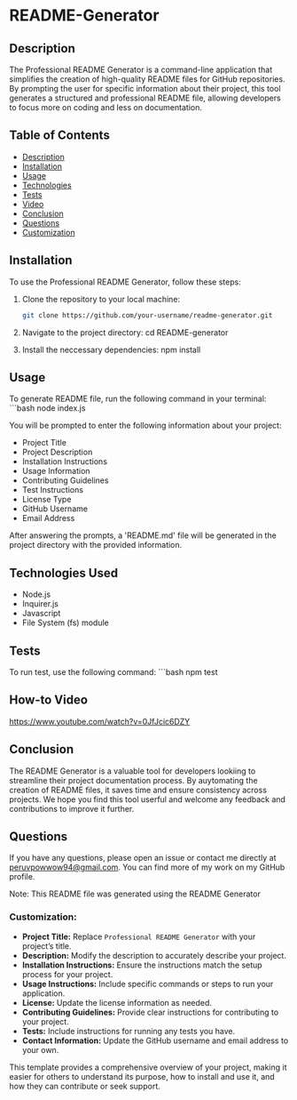 # README-Generator

## Description
The Professional README Generator is a command-line application that simplifies the creation of high-quality README files for GitHub repositories. By prompting the user for specific information about their project, this tool generates a structured and professional README file, allowing developers to focus more on coding and less on documentation.

## Table of Contents
- [Description](#description)
- [Installation](#installation)
- [Usage](#usage)
- [Technologies](#technologies-used)
- [Tests](#tests)
- [Video](#how-to-video)
- [Conclusion](#conclusion)
- [Questions](#questions)
- [Customization](#customization)


## Installation
To use the Professional README Generator, follow these steps:

1. Clone the repository to your local machine:
   ```bash
   git clone https://github.com/your-username/readme-generator.git

2. Navigate to the project directory:
    cd README-generator

3. Install the neccessary dependencies:
    npm install

## Usage
To generate README file, run the following command in your terminal:
    ```bash
    node index.js

You will be prompted to enter the following information about your project:
- Project Title
- Project Description
- Installation Instructions
- Usage Information
- Contributing Guidelines
- Test Instructions
- License Type
- GitHub Username
- Email Address

After answering the prompts, a 'README.md' file will be generated in the project directory with the provided information.

## Technologies Used
- Node.js
- Inquirer.js
- Javascript
- File System (fs) module

## Tests
To run test, use the following command:
    ```bash
    npm test

## How-to Video
https://www.youtube.com/watch?v=0JfJcic6DZY

## Conclusion
The README Generator is a valuable tool for developers lookiing to streamline their project documentation process. By auytomating the creation of README files, it saves time and ensure consistency across projects. We hope you find this tool userful and welcome any feedback and contributions to improve it further.

## Questions
If you have any questions, please open an issue or contact me directly at peruvpowwow94@gmail.com. You can find more of my work on my GitHub profile.

Note: This README file was generated using the README Generator

### Customization:

- **Project Title:** Replace `Professional README Generator` with your project’s title.
- **Description:** Modify the description to accurately describe your project.
- **Installation Instructions:** Ensure the instructions match the setup process for your project.
- **Usage Instructions:** Include specific commands or steps to run your application.
- **License:** Update the license information as needed.
- **Contributing Guidelines:** Provide clear instructions for contributing to your project.
- **Tests:** Include instructions for running any tests you have.
- **Contact Information:** Update the GitHub username and email address to your own.

This template provides a comprehensive overview of your project, making it easier for others to understand its purpose, how to install and use it, and how they can contribute or seek support.




